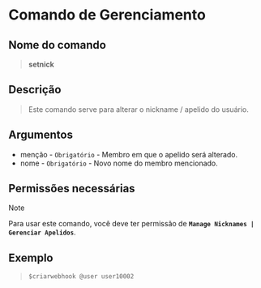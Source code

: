 # Comando de Gerenciamento

## Nome do comando
> **setnick**

## Descrição
> Este comando serve para alterar o nickname / apelido do usuário.

## Argumentos
- menção - `Obrigatório` - Membro em que o apelido será alterado.
- nome - `Obrigatório` - Novo nome do membro mencionado.

## Permissões necessárias
> [!NOTE]
> Para usar este comando, você deve ter permissão de **`Manage Nicknames | Gerenciar Apelidos`**.

## Exemplo
> `$criarwebhook @user user10002`